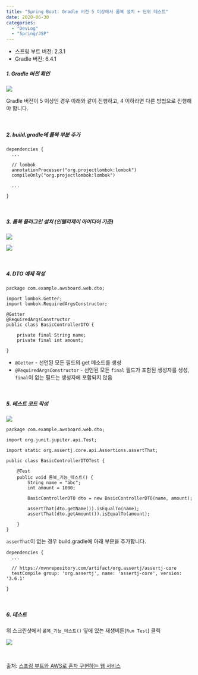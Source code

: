 ```yaml
---
title: "Spring Boot: Gradle 버전 5 이상에서 롬복 설치 + 단위 테스트"
date: 2020-06-30
categories: 
  - "DevLog"
  - "Spring/JSP"
---
```


- 스프링 부트 버전: 2.3.1
- Gradle 버전: 6.4.1

##### **1\. Gradle 버전 확인**

 ![](/assets/img/wp-content/uploads/2020/06/스크린샷-2020-06-30-오후-6.10.03.png)

Gradle 버전이 5 이상인 경우 아래와 같이 진행하고, 4 이하라면 다른 방법으로 진행해야 합니다.

 

##### **2\. build.gradle에 롬복 부분 추가**

```
dependencies {
  ...

  // lombok
  annotationProcessor("org.projectlombok:lombok")
  compileOnly("org.projectlombok:lombok")

  ...

}
```

 

##### **3\. 롬복 플러그인 설치 (인텔리제이 아이디어 기준)**

 ![](/assets/img/wp-content/uploads/2020/06/스크린샷-2020-06-30-오후-7.06.48.png)

 ![](/assets/img/wp-content/uploads/2020/06/스크린샷-2020-06-30-오후-7.07.13.png)

 

##### **4\. DTO 예제 작성**

```
package com.example.awsboard.web.dto;

import lombok.Getter;
import lombok.RequiredArgsConstructor;

@Getter
@RequiredArgsConstructor
public class BasicControllerDTO {

    private final String name;
    private final int amount;

}
```

- `@Getter` - 선언된 모든 필드의 get 메소드를 생성
- `@RequiredArgsConstructor` - 선언된 모든 `final` 필드가 포함된 생성자를 생성, `final`이 없는 필드는 생성자에 포함되지 않음

 

##### **5\. 테스트 코드 작성**

 ![](/assets/img/wp-content/uploads/2020/06/스크린샷-2020-06-30-오후-6.14.29.png)

```
package com.example.awsboard.web.dto;

import org.junit.jupiter.api.Test;

import static org.assertj.core.api.Assertions.assertThat;

public class BasicControllerDTOTest {

    @Test
    public void 롬복_기능_테스트() {
        String name = "abc";
        int amount = 1000;

        BasicControllerDTO dto = new BasicControllerDTO(name, amount);

        assertThat(dto.getName()).isEqualTo(name);
        assertThat(dto.getAmount()).isEqualTo(amount);

    }
}
```

`asserThat`이 없는 경우 build.gradle에 아래 부분을 추가합니다.

```
dependencies {
  ...

  // https://mvnrepository.com/artifact/org.assertj/assertj-core
  testCompile group: 'org.assertj', name: 'assertj-core', version: '3.6.1'

}
```

 

##### **6\. 테스트**

위 스크린샷에서 `롬복_기능_테스트()` 옆에 있는 재생버튼(`Run Test`) 클릭

 ![](/assets/img/wp-content/uploads/2020/06/스크린샷-2020-06-30-오후-6.16.00.png)

 

출처: [스프링 부트와 AWS로 혼자 구현하는 웹 서비스](https://github.com/jojoldu/freelec-springboot2-webservice)
